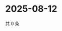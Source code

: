 # 2025-08-12

共 0 条

<!-- BEGIN ZHIHUQUESTIONS -->
<!-- 最后更新时间 Tue Aug 12 2025 21:29:02 GMT+0800 (China Standard Time) -->

<!-- END ZHIHUQUESTIONS -->
